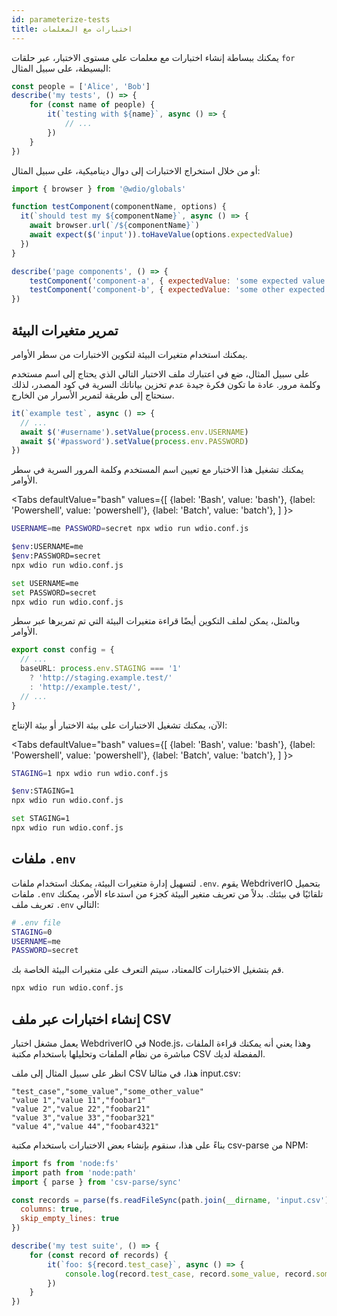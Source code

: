 ```yaml
---
id: parameterize-tests
title: اختبارات مع المعلمات
---
```


يمكنك ببساطة إنشاء اختبارات مع معلمات على مستوى الاختبار، عبر حلقات `for` البسيطة، على سبيل المثال:

```ts title=example.spec.js
const people = ['Alice', 'Bob']
describe('my tests', () => {
    for (const name of people) {
        it(`testing with ${name}`, async () => {
            // ...
        })
    }
})
```

أو من خلال استخراج الاختبارات إلى دوال ديناميكية، على سبيل المثال:

```js title=dynamic.spec.js
import { browser } from '@wdio/globals'

function testComponent(componentName, options) {
  it(`should test my ${componentName}`, async () => {
    await browser.url(`/${componentName}`)
    await expect($('input')).toHaveValue(options.expectedValue)
  })
}

describe('page components', () => {
    testComponent('component-a', { expectedValue: 'some expected value' })
    testComponent('component-b', { expectedValue: 'some other expected value' })
})
```

## تمرير متغيرات البيئة

يمكنك استخدام متغيرات البيئة لتكوين الاختبارات من سطر الأوامر.

على سبيل المثال، ضع في اعتبارك ملف الاختبار التالي الذي يحتاج إلى اسم مستخدم وكلمة مرور. عادة ما تكون فكرة جيدة عدم تخزين بياناتك السرية في كود المصدر، لذلك سنحتاج إلى طريقة لتمرير الأسرار من الخارج.

```ts title=example.spec.ts
it(`example test`, async () => {
  // ...
  await $('#username').setValue(process.env.USERNAME)
  await $('#password').setValue(process.env.PASSWORD)
})
```

يمكنك تشغيل هذا الاختبار مع تعيين اسم المستخدم وكلمة المرور السرية في سطر الأوامر.

<Tabs
  defaultValue="bash"
  values={[
    {label: 'Bash', value: 'bash'},
    {label: 'Powershell', value: 'powershell'},
    {label: 'Batch', value: 'batch'},
  ]
}>
<TabItem value="bash">

```sh
USERNAME=me PASSWORD=secret npx wdio run wdio.conf.js
```

</TabItem>
<TabItem value="powershell">

```sh
$env:USERNAME=me
$env:PASSWORD=secret
npx wdio run wdio.conf.js
```

</TabItem>
<TabItem value="batch">

```sh
set USERNAME=me
set PASSWORD=secret
npx wdio run wdio.conf.js
```

</TabItem>
</Tabs>

وبالمثل، يمكن لملف التكوين أيضًا قراءة متغيرات البيئة التي تم تمريرها عبر سطر الأوامر.

```ts title=wdio.config.js
export const config = {
  // ...
  baseURL: process.env.STAGING === '1'
    ? 'http://staging.example.test/'
    : 'http://example.test/',
  // ...
}
```

الآن، يمكنك تشغيل الاختبارات على بيئة الاختبار أو بيئة الإنتاج:

<Tabs
  defaultValue="bash"
  values={[
    {label: 'Bash', value: 'bash'},
    {label: 'Powershell', value: 'powershell'},
    {label: 'Batch', value: 'batch'},
  ]
}>
<TabItem value="bash">

```sh
STAGING=1 npx wdio run wdio.conf.js
```

</TabItem>
<TabItem value="powershell">

```sh
$env:STAGING=1
npx wdio run wdio.conf.js
```

</TabItem>
<TabItem value="batch">

```sh
set STAGING=1
npx wdio run wdio.conf.js
```

</TabItem>
</Tabs>

## ملفات `.env`

لتسهيل إدارة متغيرات البيئة، يمكنك استخدام ملفات `.env`. يقوم WebdriverIO بتحميل ملفات `.env` تلقائيًا في بيئتك. بدلاً من تعريف متغير البيئة كجزء من استدعاء الأمر، يمكنك تعريف ملف `.env` التالي:

```bash title=".env"
# .env file
STAGING=0
USERNAME=me
PASSWORD=secret
```

قم بتشغيل الاختبارات كالمعتاد، سيتم التعرف على متغيرات البيئة الخاصة بك.

```sh
npx wdio run wdio.conf.js
```

## إنشاء اختبارات عبر ملف CSV

يعمل مشغل اختبار WebdriverIO في Node.js، وهذا يعني أنه يمكنك قراءة الملفات مباشرة من نظام الملفات وتحليلها باستخدام مكتبة CSV المفضلة لديك.

انظر على سبيل المثال إلى ملف CSV هذا، في مثالنا input.csv:

```csv
"test_case","some_value","some_other_value"
"value 1","value 11","foobar1"
"value 2","value 22","foobar21"
"value 3","value 33","foobar321"
"value 4","value 44","foobar4321"
```

بناءً على هذا، سنقوم بإنشاء بعض الاختبارات باستخدام مكتبة csv-parse من NPM:

```js title=test.spec.ts
import fs from 'node:fs'
import path from 'node:path'
import { parse } from 'csv-parse/sync'

const records = parse(fs.readFileSync(path.join(__dirname, 'input.csv')), {
  columns: true,
  skip_empty_lines: true
})

describe('my test suite', () => {
    for (const record of records) {
        it(`foo: ${record.test_case}`, async () => {
            console.log(record.test_case, record.some_value, record.some_other_value)
        })
    }
})
```